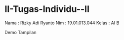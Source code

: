 # II-Tugas-Individu--II

Nama  : Rizky Adi Ryanto
Nim   : 19.01.013.044
Kelas : AI B

Demo Tampilan
